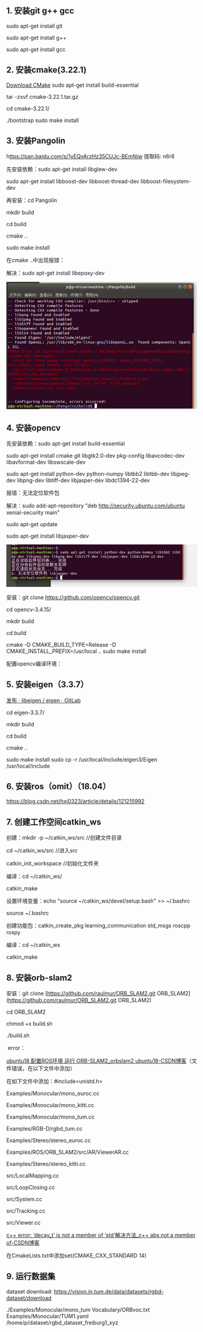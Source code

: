## 1. 安装git g++ gcc

sudo apt-get install git

sudo apt-get install g++ 

sudo apt-get install gcc

## 2. 安装cmake(3.22.1)

[Download CMake](https://cmake.org/download/)
 sudo apt-get install build-essential

tar -zxvf cmake-3.22.1.tar.gz

cd cmake-3.22.1/

./bootstrap
 sudo make install

## 3. 安装Pangolin 

h[ttps://pan.baidu.com/s/1yEQvArzHz35CUJc-BEmNiw](https://pan.baidu.com/s/1yEQvArzHz35CUJc-BEmNiw) 提取码: n6r8

先安装依赖：sudo apt-get install libglew-dev

sudo apt-get install libboost-dev libboost-thread-dev libboost-filesystem-dev

再安装：cd Pangolin

mkdir build

cd build

cmake ..

sudo make install

在cmake ..中出现报错：

解决：sudo apt-get install libepoxy-dev

![img](./img/01.png)

## 4. 安装opencv 

先安装依赖：sudo apt-get install build-essential

sudo apt-get install cmake git libgtk2.0-dev pkg-config libavcodec-dev libavformat-dev libswscale-dev

sudo apt-get install python-dev python-numpy libtbb2 libtbb-dev libjpeg-dev libpng-dev libtiff-dev libjasper-dev libdc1394-22-dev

报错：无法定位软件包

解决：sudo add-apt-repository "deb http://security.ubuntu.com/ubuntu xenial-security main"

sudo apt-get update

sudo apt-get install libjasper-dev

![img](./img/02.png)

安装：git clone https://github.com/opencv/opencv.git

cd opencv-3.4.15/

mkdir build

cd build

cmake -D CMAKE_BUILD_TYPE=Release -D CMAKE_INSTALL_PREFIX=/usr/local ..
 sudo make install

配置opencv编译环境：

## 5. 安装eigen（3.3.7）

[发布 · libeigen / eigen · GitLab](https://gitlab.com/libeigen/eigen/-/releases)  

cd eigen-3.3.7/

mkdir build

cd build

cmake ..

sudo make install
sudo cp -r /usr/local/include/eigen3/Eigen /usr/local/include

## 6. 安装ros（omit）（18.04）

https://blog.csdn.net/hxj0323/article/details/121215992

## 7. 创建工作空间catkin_ws

创建：mkdir -p ~/catkin_ws/src  //创建文件目录

cd ~/catkin_ws/src     //进入src

catkin_init_workspace    //初始化文件夹

编译：cd ~/catkin_ws/

catkin_make

设置环境变量：echo "source ~/catkin_ws/devel/setup.bash" >> ~/.bashrc

source ~/.bashrc

创建功能包：catkin_create_pkg learning_communication std_msgs roscpp rospy

编译：cd ~/catkin_ws

catkin_make

## 8. 安装orb-slam2

安装：git clone [https://github.com/raulmur/ORB_SLAM2.git ORB_SLAM2](https://github.com/raulmur/ORB_SLAM2.git ORB_SLAM2)

cd ORB_SLAM2

chmod +x build.sh

./build.sh

​    error：

[ubuntu18 配置ROS环境 运行 ORB-SLAM2_orbslam2 ubuntu18-CSDN博客](https://blog.csdn.net/qin_liang/article/details/127419612)（文件错误，在以下文件中添加）

在如下文件中添加：#include<unistd.h>

Examples/Monocular/mono_euroc.cc

Examples/Monocular/mono_kitti.cc

Examples/Monocular/mono_tum.cc

Examples/RGB-D/rgbd_tum.cc

Examples/Stereo/stereo_euroc.cc

Examples/ROS/ORB_SLAM2/src/AR/ViewerAR.cc

Examples/Stereo/stereo_kitti.cc

src/LocalMapping.cc

src/LoopClosing.cc

src/System.cc

src/Tracking.cc

src/Viewer.cc

[c++ error: ‘decay_t’ is not a member of ‘std’解决方法_c++ abs not a member of-CSDN博客](https://blog.csdn.net/Lkilvin/article/details/123054182)

在CmakeLists.txt中添加set(CMAKE_CXX_STANDARD 14)

## 9. 运行数据集

dataset download: https://vision.in.tum.de/data/datasets/rgbd-dataset/download

./Examples/Monocular/mono_tum Vocabulary/ORBvoc.txt Examples/Monocular/TUM1.yaml /home/p/dataset/rgbd_dataset_freiburg1_xyz